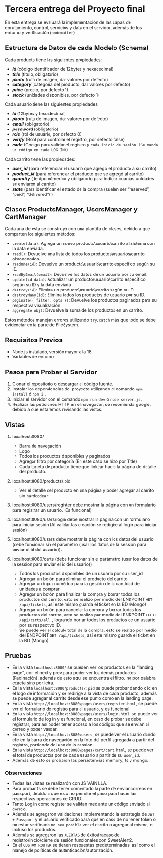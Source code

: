 # Tercera entrega del Proyecto final

En esta entrega se evaluará la implementación de las capas de enrutamiento, control, servicios y data en el servidor, además de los entorno y verificación (`nodemailer`)

## Estructura de Datos de cada Modelo (Schema)

Cada producto tiene las siguientes propiedades:

- **_id_** (código identificador de 12bytes y hexadecimal)
- **_title_** (titulo, obligatorio)
- **_photo_** (ruta de imagen, dar valores por defecto)
- **_category_** (categoria del producto, dar valores por defecto)
- **_price_** (precio, por defecto 1)
- **_stock_** (unidades disponibles, por defecto 1)

Cada usuario tiene las siguientes propiedades:

- **_id_** (12bytes y hexadecimal)
- **_photo_** (ruta de imagen, dar valores por defecto)
- **_email_** (obligatorio)
- **_password_** (obligatorio)
- **_role_** (rol de usuario, por defecto 0)
- **_verify_** (Bool para controlar el registro, por defecto false)
- **_code_** (Código para validar el registro y `cada inicio de sesión (Se manda un código en cada LOG IN)`)

Cada carrito tiene las propiedades:

- **_user_id_** (para referenciar el usuario que agregó el producto a su carrito)
- **_product_id_** (para referenciar el producto que se agregó al carrito)
- **_quantity_** (de tipo númerico y obligatorio para indicar cuantas unidades se enviaron al carrito)
- **_state_** (para identificar el estado de la compra (suelen ser “reserved”, “paid”, “delivered”) )

## Clases ProductsManager, UsersManager y CartManager

Cada una de esta se construyó con una plantilla de clases, debido a que comparten los siguientes métodos:

- `create(data)`: Agrega un nuevo producto\usuario\carrito al sistema con la data enviada.
- `read()`: Devuelve una lista de todos los productos\usuarios\carrito almacenados.
- `readOne(id)`: Devuelve un producto\usuario\carrito específico según su ID.
- `readByEmail(email)`: Devuelve los datos de un usuario por su email.
- `update(id,data)`: Actualizar un producto\usuario\carrito específico según su ID y la data enviada
- `destroy(id)`: Elimina un producto\usuario\carrito según su ID.
- `destroyMany(id)`: Elimina todos los productos de usuario por su ID.
- `paginate({ filter, opts })`: Devuelve los productos paginados para su respectiva visualización.
- `aggregate(obj)`: Devuelve la suma de los productos en un carrito.


Estos métodos manejan errores utilizando `try/catch` más que todo se debe evidenciar en la parte de FileSystem.

## Requisitos Previos

- Node.js instalado, versión mayor a la 18.
- Variables de entorno

## Pasos para Probar el Servidor

1. Clonar el repositorio o descargar el código fuente.
2. Instalar las dependencias del proyecto utilizando el comando `npm install` ó `npm i` .
3. Iniciar el servidor con el comando `npm run dev` o `node server.js`.
4. Realizar las peticiones HTTP en el navegador, se recomienda google, debido a que estaremos revisando las vistas.

## Vistas

1. localhost:8080/

   - Barra de navegación
   - Logo
   - Todos los productos disponibles y paginados
   - Agregar filtro por categoría (En este caso se hizo por Title)
   - Cada tarjeta de producto tiene que linkear hacia la página de detalle del producto.

2. localhost:8080/products/:pid
   - Ver el detalle del producto en una página y poder agregar al carrito sin `hardcodear`
3. localhost:8080/users/register debe mostrar la página con un formulario para registrar un usuario. (Es funcional)
4. localhost:8080/users/login debe mostrar la página con un formulario para iniciar sesión (Al validar las creación se redigire al login para iniciar sesión)
5. localhost:8080/users debe mostrar la página con los datos del usuario (debe funcionar sin el parámetro (usar los datos de la session para enviar el id del usuario)).
6. localhost:8080/carts (debe funcionar sin el parámetro (usar los datos de la session para enviar el id del usuario))
   - Todos los productos disponibles de un usuario por su user_id
   - Agregar un botón para eliminar el producto del carrito
   - Agregar un input numérico para la gestión de la cantidad de unidades a comprar
   - Agregar un botón para finalizar la compra y borrar todos los productos del carrito, esto se realizo por medio del ENDPOINT `GET /api/tickets`, así este mismo guarda el ticket en la BD (Mongo)
   - Agregar un botón para cancelar la compra y borrar todos los productos del carrito, esto se realizo por medio del ENDPOINT `ELETE /api/carts/all `, logrando borrar todos los productos de un usuario por su respectivo ID.
   - Se puede ver el calculo total de la compra, esto se realizo por medio del ENDPOINT `GET /api/tickets`, así este mismo guarda el ticket en la BD (Mongo)

## Pruebas

- En la vista `localhost:8080/` se pueden ver los productos en la “landing page”, con el next y prev para poder ver los demás productos (Paginación), además de esto aquí se encuentra el filtro, no por palabra exacta sino por letra.
- En la vista `localhost:8080/products/:pid` se puede probar dando clic en el logo de información y se redirige a la vista de cada producto, además se puede agregar al carrito desde ese punto como en la landing page.
- En la vista `http://localhost:8080/pages/users/register.html`, se puede ver el formulario de registro para el usuario, y es funcional.
- En la vista `http://localhost:8080/pages/users/login.html`, se puede ver el formulario de log in y es funcional, en caso de probar se debe registrar, para así poder tener acceso a los códigos que se envian al correo y poder validar.
- En la vista `http://localhost:8080/users`, se puede ver el usuario dando clic en la barra de navegación en la foto del perfil agregada a partir del registro, partiendo del uso de la session.
- En la vista `http://localhost:8080/pages/cart/cart.html`, se puede ver el total de productos por de cada usuario a partir de su `user_id`.
- Además de esto se probaron las persistencias memory, fs y mongo.

### Observaciones

- Todas las vistas se realizarón con JS VAINILLA.
- Para probar fs se debe tener comentado la parte de enviar correos en passport, debido a que esto no permite el paso para hacer las respectivas operaciones de CRUD.
- Tanto Log in como register se validan mediante un código enviado al correo.
- Además se agregaron validaciones implementando la estrategia de `JWT + Passport` y el usuario verificado para que en caso de no tener token o no estar verificado `no sea posible` ver el carrito o agregar al mismo, o incluso los productos.
- Además se agregaron las `ALERTAS` de éxito/fracaso de registro/inicio/cierre de sesión funcionales con SweetAlert2.
- En el `CUSTOM ROUTER` se tienen respuestas predeterminadas, así como el manejo de políticas de autenticación/autorización.
